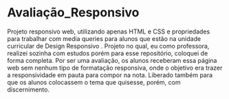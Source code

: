 # Avaliação_Responsivo
Projeto responsivo web, utilizando apenas HTML e CSS e propriedades para trabalhar com media queries para alunos que estão na unidade curricular de Design Responsivo . Projeto no qual, eu como professora, realizei sozinha com estudos porém para esse repositório, coloquei de forma completa. Por ser uma avaliação, os alunos receberam essa página web sem nenhum tipo de formatação responsiva, onde o objetivo era trazer a responsividade em pauta para compor na nota. Liberado também para que os alunos colocassem o tema que quisesse, porém, com discernimento.
